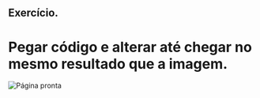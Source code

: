 ## Exercício.

# Pegar código e alterar até chegar no mesmo resultado que a imagem.

![Página pronta](https://s3.us-east-2.amazonaws.com/assets.app.betrybe.com/fundamentals/html-css/images/podium-final-fdcdc425aade8216b9e3c4b0eab234fc.png)